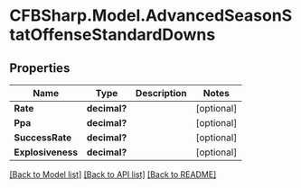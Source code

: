 # CFBSharp.Model.AdvancedSeasonStatOffenseStandardDowns
## Properties

Name | Type | Description | Notes
------------ | ------------- | ------------- | -------------
**Rate** | **decimal?** |  | [optional] 
**Ppa** | **decimal?** |  | [optional] 
**SuccessRate** | **decimal?** |  | [optional] 
**Explosiveness** | **decimal?** |  | [optional] 

[[Back to Model list]](../README.md#documentation-for-models) [[Back to API list]](../README.md#documentation-for-api-endpoints) [[Back to README]](../README.md)

